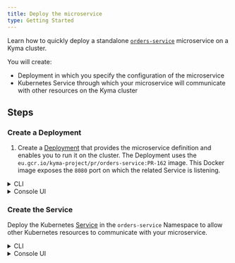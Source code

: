 ```yaml
---
title: Deploy the microservice
type: Getting Started
---
```


Learn how to quickly deploy a standalone [`orders-service`](https://github.com/kyma-project/examples/blob/master/http-db-service/README.md) microservice on a Kyma cluster.

You will create:
- Deployment in which you specify the configuration of the microservice
- Kubernetes Service through which your microservice will communicate with other resources on the Kyma cluster

## Steps

### Create a Deployment

1. Create a [Deployment](https://kubernetes.io/docs/concepts/workloads/controllers/deployment/) that provides the microservice definition and enables you to run it on the cluster. The Deployment uses the `eu.gcr.io/kyma-project/pr/orders-service:PR-162` image. This Docker image exposes the `8080` port on which the related Service is listening.

<div tabs name="steps" group="deploy-microservice">
  <details>
  <summary label="cli">
  CLI
  </summary>

```bash
cat <<EOF | kubectl apply -f -
apiVersion: apps/v1
kind: Deployment
metadata:
  name: orders-service
  namespace: orders-service
  labels:
    app: orders-service
    example: orders-service
spec:
  replicas: 1
  selector:
    matchLabels:
      app: orders-service
      example: orders-service
  template:
    metadata:
      labels:
        app: orders-service
        example: orders-service
    spec:
      containers:
        - name: orders-service
          image: "eu.gcr.io/kyma-project/pr/orders-service:PR-162"
          imagePullPolicy: IfNotPresent
          resources:
            limits:
              cpu: 20m
              memory: 32Mi
            requests:
              cpu: 10m
              memory: 16Mi
          env:
            - name: APP_PORT
              value: "8080"
            - name: APP_REDIS_PREFIX
              value: "REDIS_"
EOF
```

2. Check if the Deployment was created. The correct Deployment status should set **readyReplicas** to `1`:

```bash
kubectl get deployment orders-service -n orders-service -o=jsonpath="{.status.readyReplicas}"
```

</details>
<details>
<summary label="console-ui">
Console UI
</summary>

1. Create the `deployment.yaml` file with the Deployment definition:

```yaml
apiVersion: apps/v1
kind: Deployment
metadata:
  name: orders-service
  namespace: orders-service
  labels:
    app: orders-service
    example: orders-service
spec:
  replicas: 1
  selector:
    matchLabels:
      app: orders-service
      example: orders-service
  template:
    metadata:
      labels:
        app: orders-service
        example: orders-service
    spec:
      containers:
        - name: orders-service
          image: "eu.gcr.io/kyma-project/pr/orders-service:PR-162"
          imagePullPolicy: IfNotPresent
          resources:
            limits:
              cpu: 20m
              memory: 32Mi
            requests:
              cpu: 10m
              memory: 16Mi
          env:
            - name: APP_PORT
              value: "8080"
            - name: APP_REDIS_PREFIX
              value: "REDIS_"
```

2. Once in the `orders-service` Namespace overview, select the **Deploy new resource** button.
3. Browse the `deployment.yaml` file and select **Deploy** to confirm changes.
4. Go to the **Deployments** view under the **Operation** section in the UI to make sure the status of `orders-service` is `RUNNING`.

</details>
</div>

### Create the Service

Deploy the Kubernetes [Service](https://kubernetes.io/docs/concepts/services-networking/service/) in the `orders-service` Namespace to allow other Kubernetes resources to communicate with your microservice.

<div tabs name="steps" group="deploy-microservice">
  <details>
  <summary label="cli">
  CLI
  </summary>

Run this command:

```bash
cat <<EOF | kubectl apply -f -
apiVersion: v1
kind: Service
metadata:
  name: orders-service
  namespace: orders-service
  labels:
    app: orders-service
    example: orders-service
spec:
  type: ClusterIP
  ports:
    - name: http
      port: 80
      protocol: TCP
      targetPort: 8080
  selector:
    app: orders-service
    example: orders-service
EOF
```

  </details>
  <details>
  <summary label="console-ui">
  Console UI
  </summary>

1. Create a YAML file with the Service definition:

  ```yaml
  apiVersion: v1
  kind: Service
  metadata:
    name: orders-service
    namespace: orders-service
    labels:
      app: orders-service
      example: orders-service
  spec:
    type: ClusterIP
    ports:
      - name: http
        port: 80
        protocol: TCP
        targetPort: 8080
    selector:
      app: orders-service
      example: orders-service
  ```

2. Once in the `orders-service` Namespace overview, select the **Deploy new resource** button.
3. Browse the `service.yaml` file and select **Deploy** to confirm changes.
4. Go to the **Services** view under the **Operation** section in the UI to make sure the status of `orders-service` is `RUNNING`.

  </details>
  </div>
